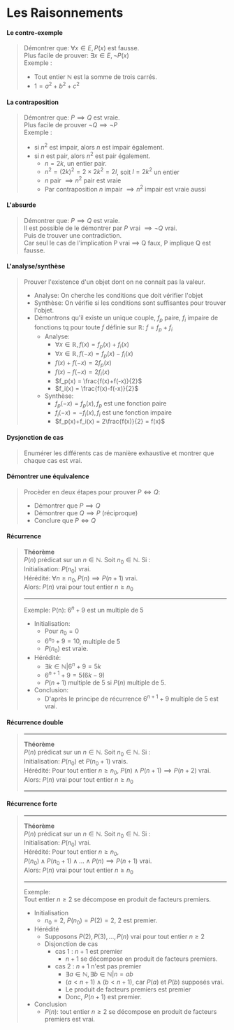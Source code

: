 # Les Raisonnements

#### Le contre-exemple
> Démontrer que: $\forall x \in E, P(x)$ est fausse.<br>
> Plus facile de prouver: $\exists x \in E, \neg P(x)$ <br>
> Exemple : 
> - Tout entier $\mathbb{N}$ est la somme de trois carrés.
> - $1 = a^2 + b^2 + c^2$
#### La contraposition
> Démontrer que: $P \implies Q$ est vraie. <br>
> Plus facile de prouver $\neg Q \implies \neg P$ <br>
> Exemple :
> - si $n^2$ est impair, alors $n$ est impair également.
> - si $n$ est pair, alors $n^2$ est pair également.
>   - $n = 2k$, un entier pair.
>   - $n^2 = (2k)^2 = 2 \times 2k^2 = 2l$, soit $l = 2k^2$ un entier
>   - $n$ pair $\implies n^2$ pair est vraie
>   - Par contraposition $n$ impair $\implies n^2$ impair est vraie aussi
#### L'absurde
> Démontrer que: $P \implies Q$ est vraie. <br>
> Il est possible de le démontrer par $P$ vrai $\implies \neg Q$ vrai. <br>
> Puis de trouver une contradiction. <br>
> Car seul le cas de l'implication P vrai $\implies$ Q faux, P implique Q est fausse.
#### L'analyse/synthèse
> Prouver l'existence d'un objet dont on ne connait pas la valeur.
> - Analyse: On cherche les conditions que doit vérifier l'objet
> - Synthèse: On vérifie si les conditions sont suffisantes pour trouver l'objet.
> - Démontrons qu'il existe un unique couple, $f_p$ paire, $f_i$ impaire de fonctions tq pour toute $f$ définie sur $\mathbb{R}$: $f = f_p + f_i$
>   - Analyse:
>       - $\forall x \in \mathbb{R}, f(x)=f_p(x)+f_i(x)$
>       - $\forall x \in \mathbb{R}, f(-x)=f_p(x)-f_i(x)$
>       - $f(x) + f(-x) = 2f_p(x)$
>       - $f(x) - f(-x) = 2f_i(x)$
>       - $f_p(x) = \frac{f(x)+f(-x)}{2}$
>       - $f_i(x) = \frac{f(x)-f(-x)}{2}$
>   - Synthèse:
>       - $f_p(-x) = f_p(x), f_p$ est une fonction paire
>       - $f_i(-x) = -f_i(x), f_i$ est une fonction impaire
>       - $f_p(x)+f_i(x) = 2\frac{f(x)}{2} = f(x)$
#### Dysjonction de cas
> Enumérer les différents cas de manière exhaustive et montrer que chaque cas est vrai.
#### Démontrer une équivalence
> Procèder en deux étapes pour prouver $P \Longleftrightarrow Q$:<br>
> - Démontrer que $P \implies Q$
> - Démontrer que $Q \implies P$ (réciproque)
> - Conclure que $P \Longleftrightarrow Q$
#### Récurrence 
> __Théorème__ <br>
> $P(n)$ prédicat sur un $n \in \mathbb{N}$. Soit $n_0 \in \mathbb{N}$. Si :<br>
> Initialisation: $P(n_0)$ vrai. <br>
> Hérédité: $\forall n \geq n_0, P(n) \implies P(n+1)$ vrai.<br>
> Alors: $P(n)$ vrai pour tout entier $n \geq n_0$
> ___
> Exemple: P(n): $6^n + 9$ est un multiple de $5$
> - Initialisation:
>   - Pour $n_0 = 0$
>   - $6^{n_0} + 9 = 10$, multiple de $5$
>   - $P(n_0)$ est vraie.
> - Hérédité:
>   - $\exists k \in \mathbb{N}|6^n + 9 = 5k$
>   - $6^{n+1}+9 = 5(6k-9)$
>   - $P(n+1)$ multiple de $5$ si $P(n)$ multiple de $5$.  
> - Conclusion:
>   - D'après le principe de récurrence $6^{n+1}+9$ multiple de $5$ est vrai.
#### Récurrence double
> ___
> __Théorème__ <br>
> $P(n)$ prédicat sur un $n \in \mathbb{N}$. Soit $n_0 \in \mathbb{N}$. Si :<br>
> Initialisation: $P(n_0)$ et $P(n_0+1)$ vrais. <br>
> Hérédité: Pour tout entier $n \geq n_0$, $P(n)\land P(n+1)\implies P(n+2)$ vrai. <br>
> Alors: $P(n)$ vrai pour tout entier $n\geq n_0$
> ___
#### Récurrence forte
> ___
> __Théorème__ <br>
> $P(n)$ prédicat sur un $n \in \mathbb{N}$. Soit $n_0 \in \mathbb{N}$. Si :<br>
> Initialisation: $P(n_0)$ vrai. <br>
> Hérédité: Pour tout entier $n \geq n_0$, <br>
> $P(n_0)\land P(n_0+1)\land ... \land P(n)\implies P(n+1)$ vrai. <br>
> Alors: $P(n)$ vrai pour tout entier $n\geq n_0$
> ___
> Exemple: <br>
> Tout entier $n\geq 2$ se décompose en produit de facteurs premiers. <br>
> - Initialisation
>   - $n_0 = 2$, $P(n_0) = P(2) = 2$, 2 est premier.
> - Hérédité
>   - Supposons $P(2), P(3), ..., P(n)$ vrai pour tout entier $n\geq 2$
>   - Disjonction de cas
>       - cas 1 : $n+1$ est premier
>           - $n+1$ se décompose en produit de facteurs premiers.<br>
>       - cas 2 : $n+1$ n'est pas premier 
>           - $\exists a\in \mathbb{N},\exists b\in \mathbb{N}|n=ab$
>           - $(a<n+1) \land (b<n+1)$, car $P(a)$ et $P(b)$ supposés vrai.
>           - Le produit de facteurs premiers est premier
>           - Donc, $P(n+1)$ est premier.
> - Conclusion
>   - $P(n)$: tout entier $n\geq 2$ se décompose en produit de facteurs premiers est vrai.